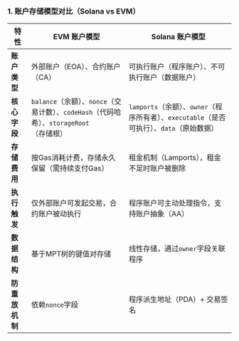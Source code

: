 ### 1. 账户存储模型对比（Solana vs EVM）
| **特性**               | **EVM 账户模型**                                                                 | **Solana 账户模型**                                                                 |  
|------------------------|----------------------------------------------------------------------------------|-------------------------------------------------------------------------------------|  
| **账户类型**           | 外部账户（EOA）、合约账户（CA）                                                   | 可执行账户（程序账户）、不可执行账户（数据账户）                                      |  
| **核心字段**           | `balance`（余额）、`nonce`（交易计数）、`codeHash`（代码哈希）、`storageRoot`（存储根） | `lamports`（余额）、`owner`（程序所有者）、`executable`（是否可执行）、`data`（原始数据） |  
| **存储费用**           | 按Gas消耗计费，存储永久保留（需持续支付Gas）                                       | 租金机制（Lamports），租金不足时账户被删除                                            |  
| **执行触发**           | 仅外部账户可发起交易，合约账户被动执行                                             | 程序账户可主动处理指令，支持账户抽象（AA）                                            |  
| **数据结构**           | 基于MPT树的键值对存储                                                             | 线性存储，通过`owner`字段关联程序                                                    |  
| **防重放机制**         | 依赖`nonce`字段                                                                   | 程序派生地址（PDA）+ 交易签名                                                        |  

